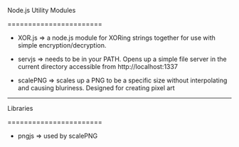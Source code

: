 Node.js Utility Modules

=======================

 - XOR.js  =>  a node.js module for XORing strings together for use with simple encryption/decryption. 

 - servjs  =>  needs to be in your PATH. Opens up a simple file server in the current directory accessible from http://localhost:1337

 - scalePNG  =>  scales up a PNG to be a specific size without interpolating and causing bluriness. Designed for creating pixel art

-----------------------

Libraries

=======================

 - pngjs  => used by scalePNG
